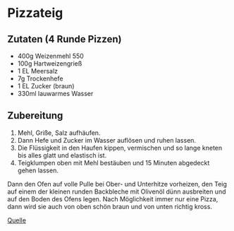 Pizzateig
=========

Zutaten (4 Runde Pizzen)
------------------------

* 400g Weizenmehl 550
* 100g Hartweizengrieß
* 1 EL Meersalz
* 7g Trockenhefe
* 1 EL Zucker (braun)
* 330ml lauwarmes Wasser

Zubereitung
-----------

1. Mehl, Griße, Salz aufhäufen. 
2. Dann Hefe und Zucker im Wasser auflösen und ruhen lassen. 
3. Die Flüssigkeit in den Haufen kippen, vermischen und so lange kneten bis alles glatt und elastisch ist.
4. Teigklumpen oben mit Mehl bestäuben und 15 Minuten abgedeckt gehen lassen.

Dann den Ofen auf volle Pulle bei Ober- und Unterhitze vorheizen, den Teig auf einem der kleinen runden Backbleche mit Olivenöl dünn ausbreiten und auf den Boden des Ofens legen. Nach Möglichkeit immer nur eine Pizza, dann wird sie auch von oben schön braun und von unten richtig kross.

[Quelle](http://forum.mods.de/bb/thread.php?TID=202686&PID=1241887795#reply_1241887795)

